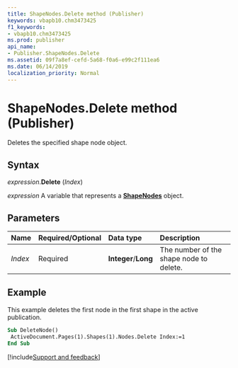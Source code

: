 ```yaml
---
title: ShapeNodes.Delete method (Publisher)
keywords: vbapb10.chm3473425
f1_keywords:
- vbapb10.chm3473425
ms.prod: publisher
api_name:
- Publisher.ShapeNodes.Delete
ms.assetid: 09f7a8ef-cefd-5a68-f0a6-e99c2f111ea6
ms.date: 06/14/2019
localization_priority: Normal
---
```



# ShapeNodes.Delete method (Publisher)

Deletes the specified shape node object.


## Syntax

_expression_.**Delete** (_Index_)

_expression_ A variable that represents a **[ShapeNodes](Publisher.ShapeNodes.md)** object.


## Parameters

|Name|Required/Optional|Data type|Description|
|:-----|:-----|:-----|:-----|
|_Index_|Required| **Integer**/**Long**| The number of the shape node to delete.|


## Example

This example deletes the first node in the first shape in the active publication.

```vb
Sub DeleteNode() 
 ActiveDocument.Pages(1).Shapes(1).Nodes.Delete Index:=1 
End Sub
```


[!include[Support and feedback](~/includes/feedback-boilerplate.md)]
